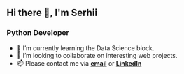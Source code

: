 ## Hi there 👋, I'm Serhii

### Python Developer

- 🌱 I’m currently learning the Data Science block.
- 👯 I’m looking to collaborate on interesting web projects.
- 📫 Please contact me via **[email](onyserh@gmail.com)** or **[LinkedIn](https://www.linkedin.com/in/serhii-onyshchenko-python-developer/)**

<!--
**CodeCraftSerg/CodeCraftSerg** is a ✨ _special_ ✨ repository because its `README.md` (this file) appears on your GitHub profile.

Here are some ideas to get you started:
- 🌱 I’m currently learning ...
- 🔭 I’m currently working on ...
- 🌱 I’m currently learning ...
- 👯 I’m looking to collaborate on ...
- 🤔 I’m looking for help with ...
- 💬 Ask me about ...
- 📫 How to reach me: ...
- 😄 Pronouns: ...
- ⚡ Fun fact: ...
-->
